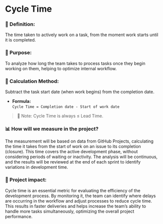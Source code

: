 # Cycle Time

### 🧾 Definition:

The time taken to actively work on a task, from the moment work starts until it is completed.

### 🎯 Purpose:

To analyze how long the team takes to process tasks once they begin working on them, helping to optimize internal workflow.

### 🧮 Calculation Method:

Subtract the task start date (when work begins) from the completion date.  
- **Formula:**  
`Cycle Time = Completion date - Start of work date`

> 🔎 Note: Cycle Time is always ≤ Lead Time.

### 📊 How will we measure in the project?

The measurement will be based on data from GitHub Projects, calculating the time it takes from the start of work on an issue to its completion (closure). This time covers the active development phase, without considering periods of waiting or inactivity. The analysis will be continuous, and the results will be reviewed at the end of each sprint to identify variations in development time.

### 🌟 Project impact:

Cycle time is an essential metric for evaluating the efficiency of the development process. By monitoring it, the team can identify where delays are occurring in the workflow and adjust processes to reduce cycle time. This results in faster deliveries and helps increase the team’s ability to handle more tasks simultaneously, optimizing the overall project performance.